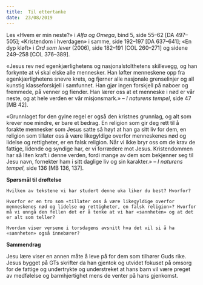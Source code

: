 ```yaml
---
title:  Til ettertanke
date:  23/08/2019
---
```


Les «Hvem er min neste?» i _Alfa og Omega_, bind 5, side 55–62 [DA 497–505]; «Kristendom i hverdagen» i samme, side 192–197 [DA 637–641]; «En dyp kløft» i _Ord som lever_ (2006), side 182–191 [COL 260–271] og sidene 249–258 [COL 376–389].

«Jesus rev ned egenkjærlighetens og nasjonalstolthetens skillevegg, og han forkynte at vi skal elske alle mennesker. Han løfter menneskene opp fra egenkjærlighetens snevre krets, og fjerner alle nasjonale grenselinjer og all kunstig klasseforskjell i samfunnet. Han gjør ingen forskjell på naboer og fremmede, på venner og fiender. Han lærer oss at et menneske i nød er vår neste, og at hele verden er vår misjonsmark.» – _I naturens tempel_, side 47 [MB 42].

«Grunnlaget for den gylne regel er også den kristnes grunnlag, og alt som krever noe mindre, er bare et bedrag. En religion som gir deg rett til å forakte mennesker som Jesus satte så høyt at han ga sitt liv for dem, en religion som tillater oss å være likegyldige overfor menneskenes nød og lidelse og rettigheter, er en falsk religion. Når vi ikke bryr oss om de krav de fattige, lidende og syndige har, er vi forrædere mot Jesus. Kristendommen har så liten kraft i denne verden, fordi mange av dem som bekjenner seg til Jesu navn, fornekter ham i sitt daglige liv og sin karakter.» – _I naturens tempel_, side 136 [MB 136, 137].

**Spørsmål til drøftelse**

`Hvilken av tekstene vi har studert denne uka liker du best? Hvorfor?`

`Hvorfor er en tro som «tillater oss å være likegyldige overfor menneskenes nød og lidelse og rettigheter, en falsk religion»? Hvorfor må vi unngå den fellen det er å tenke at vi har «sannheten» og at det er alt som teller?`

`Hvordan viser versene i torsdagens avsnitt hva det vil si å ha «sannheten» også innebærer?`

**Sammendrag**

Jesu lære viser en annen måte å leve på for dem som tilhører Guds rike. Jesus bygget på GTs skrifter da han gjentok og utvidet fokuset på omsorg for de fattige og undertrykte og understreket at hans barn vil være preget av medfølelse og barmhjertighet mens de venter på hans gjenkomst.